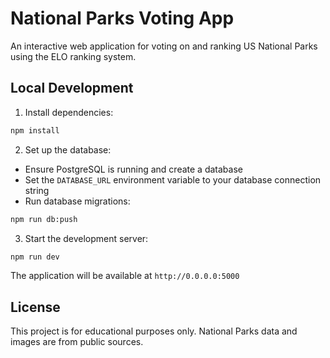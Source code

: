 # National Parks Voting App

An interactive web application for voting on and ranking US National Parks using the ELO ranking system.

## Local Development

1. Install dependencies:
```bash
npm install
```

2. Set up the database:
- Ensure PostgreSQL is running and create a database
- Set the `DATABASE_URL` environment variable to your database connection string
- Run database migrations:
```bash
npm run db:push
```

3. Start the development server:
```bash
npm run dev
```

The application will be available at `http://0.0.0.0:5000`

## License

This project is for educational purposes only. National Parks data and images are from public sources.
